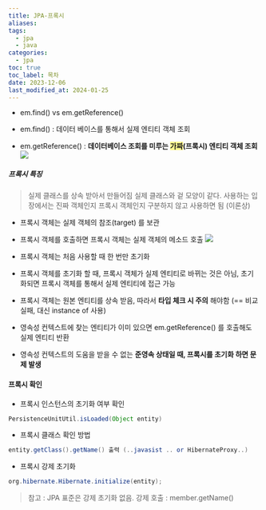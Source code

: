 ```yaml
---
title: JPA-프록시
aliases: 
tags:
  - jpa
  - java
categories:
  - jpa
toc: true
toc_label: 목차
date: 2023-12-06
last_modified_at: 2024-01-25
---
```

- em.find() vs em.getReference()

- em.find() : 데이터 베이스를 통해서 실제 엔티티 객체 조회

- em.getReference() : **데이터베이스 조회를 미루는 <span style="background:#fff88f">가짜</span>(프록시) 엔티티 객체 조회** 
![](https://i.imgur.com/SSwoSg9.png)


##### 프록시 특징

> 실제 클래스를 상속 받아서 만들어짐
> 실제 클래스와 겉 모양이 같다.
> 사용하는 입장에서는 진짜 객체인지 프록시 객체인지 구분하지 않고 사용하면 됨 (이론상)

- 프록시 객체는 실제 객체의 참조(target) 를 보관
- 프록시 객체를 호출하면 프록시 객체는 실제 객체의 메소드 호출
![](https://i.imgur.com/rDiBiK0.png)


- 프록시 객체는 처음 사용할 때 한 번만 초기화
- 프록시 객체를 초기화 할 때, 프록시 객체가 실제 엔티티로 바뀌는 것은 아님, 초기화되면 프록시 객체를 통해서 실제 엔티티에 접근 가능
- 프록시 객체는 원본 엔티티를 상속 받음, 따라서 **타입 체크 시 주의** 해야함 (== 비교 실패, 대신 instance of  사용)
- 영속성 컨텍스트에 찾는 엔티티가 이미 있으면 em.getReference() 를 호출해도 실제 엔티티 반환
- 영속성 컨텍스트의 도움을 받을 수 없는 **준영속 상태일 때, 프록시를 초기화 하면 문제 발생**

#### 프록시 확인

- 프록시 인스턴스의 초기화 여부 확인 

```java
PersistenceUnitUtil.isLoaded(Object entity)
```

- 프록시 클래스 확인 방법

```java
entity.getClass().getName() 출력 (..javasist .. or HibernateProxy..)
```

- 프록시 강제 초기화

```java
org.hibernate.Hibernate.initialize(entity);
```
> 참고 : JPA 표준은 강제 초기화 없음.
> 강제 호출 : member.getName()




